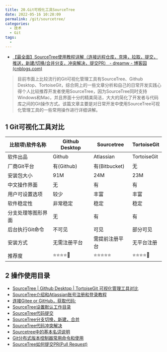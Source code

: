 ```yaml
---
title: 20.Git可视化工具SourceTree
date: 2022-05-16 10:28:09
permalink: /git/sourcetree/
categories: 
  - 技术
  - Git
tags: 
  - 
---
```


- [【最全面】SourceTree使用教程详解（连接远程仓库，克隆，拉取，提交，推送，新建/切换/合并分支，冲突解决，提交PR） - dreamw - 博客园 (cnblogs.com)](https://www.cnblogs.com/wl-blog/p/15434889.html)

> 目前市面上比较流行的Git可视化管理工具有SourceTree、Github Desktop、TortoiseGit，综合网上的一些文章分析和自己的日常开发实践心得个人比较推荐开发者使用SourceTree，因为SourceTree同时支持Windows和Mac，并且界面十分的精美简洁，大大的简化了开发者与代码库之间的Git操作方式。该篇文章主要是对日常开发中使用SourceTree可视化管理工具的一些常用操作进行详细讲解。



## 1 Git可视化工具对比

| 比较项\软件名称    | Github Desktop | Sourcetree     | TortoiseGit |
| ------------------ | -------------- | -------------- | ----------- |
| 软件出品           | Github         | Atlassian      | TortoiseGit |
| 厂商Git平台        | 有(Github)     | 有(Bitbucket)  | 无          |
| 安装包大小         | 91M            | 24M            | 23M         |
| 中文操作界面       | 无             | 有             | 有          |
| 用户可设置选项     | 较少           | 丰富           | 丰富        |
| 软件稳定性         | 非常稳定       | 稳定           | 稳定        |
| 分支处理等图形界面 | 无             | 有             | 有          |
| 后台执行Git命令    | 不可见         | 可见           | 部分可见    |
| 安装方式           | 无需注册平台   | 需提前注册平台 | 无平台注册  |
| 推荐度             | ⭐⭐⭐⭐🌟          | ⭐⭐⭐⭐⭐          | ⭐⭐⭐⭐🌟       |

## 2 操作使用目录

- [SourceTree | Github Desktop | TortoiseGit 可视化管理工具对比](https://www.cnblogs.com/Can-daydayup/p/13128633.html#_label1)
- [SourceTree介绍和Atlassian账号注册和登录教程](https://www.cnblogs.com/Can-daydayup/p/13128633.html#_label2)
- [连接Gitee or GitHub，获取代码:](https://www.cnblogs.com/Can-daydayup/p/13128633.html#_label3)
- [SourceTree设置默认工作目录](https://www.cnblogs.com/Can-daydayup/p/13128633.html#_label4)
- [SourceTree代码提交](https://www.cnblogs.com/Can-daydayup/p/13128633.html#_label5)
- [SourceTree分支切换，新建，合并](https://www.cnblogs.com/Can-daydayup/p/13128633.html#_label6)
- [SourceTree代码冲突解决](https://www.cnblogs.com/Can-daydayup/p/13128633.html#_label7)
- [Sourcetree中的基本名词说明](https://www.cnblogs.com/Can-daydayup/p/13128633.html#_label8)
- [Git分布式版本控制器常用命令和使用](https://www.cnblogs.com/Can-daydayup/p/13128633.html#_label9)
- [SourceTree如何提交PR(Pull Request)](https://www.cnblogs.com/Can-daydayup/p/13128633.html#_label10)